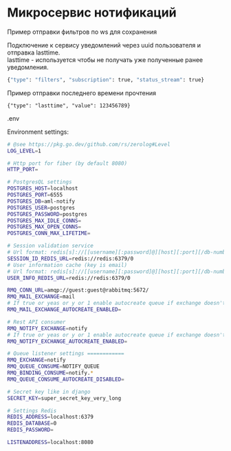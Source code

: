 # Микросервис нотификаций

Пример отправки фильтров по ws для сохранения

Подключение к сервису уведомлений через uuid пользователя и отправка lasttime.  
lasttime - используется чтобы не получать уже полученные ранее уведомления.  

```bash
{"type": "filters", "subscription": true, "status_stream": true}
```

Пример отправки последнего времени прочтения
```
{"type": "lasttime", "value": 123456789}
````


.env

Environment settings:

```bash
# @see https://pkg.go.dev/github.com/rs/zerolog#Level
LOG_LEVEL=1

# Http port for fiber (by default 8080)
HTTP_PORT=

# PostgresQL settings
POSTGRES_HOST=localhost
POSTGRES_PORT=6555
POSTGRES_DB=aml-notify
POSTGRES_USER=postgres
POSTGRES_PASSWORD=postgres
POSTGRES_MAX_IDLE_CONNS=
POSTGRES_MAX_OPEN_CONNS=
POSTGRES_CONN_MAX_LIFETIME=

# Session validation service
# Url format: redis[s]://[[username][:password]@][host][:port][/db-number]
SESSION_ID_REDIS_URL=redis://redis:6379/0
# User information cache (key is email)
# Url format: redis[s]://[[username][:password]@][host][:port][/db-number]
USER_INFO_REDIS_URL=redis://redis:6379/0

RMQ_CONN_URL=amqp://guest:guest@rabbitmq:5672/
RMQ_MAIL_EXCHANGE=mail
# If true or yeas or y or 1 enable autocreate queue if exchange doesn't exists
RMQ_MAIL_EXCHANGE_AUTOCREATE_ENABLED=

# Rest API consumer
RMQ_NOTIFY_EXCHANGE=notify
# If true or yeas or y or 1 enable autocreate queue if exchange doesn't exists
RMQ_NOTIFY_EXCHANGE_AUTOCREATE_ENABLED=

# Queue listener settings ============
RMQ_EXCHANGE=notify
RMQ_QUEUE_CONSUME=NOTIFY_QUEUE
RMQ_BINDING_CONSUME=notify.*
RMQ_QUEUE_CONSUME_AUTOCREATE_DISABLED=

# Secret key like in django
SECRET_KEY=super_secret_key_very_long

# Settings Redis
REDIS_ADDRESS=localhost:6379
REDIS_DATABASE=0
REDIS_PASSWORD=

LISTENADDRESS=localhost:8080
```
